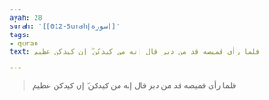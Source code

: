 ```yaml
---
ayah: 28
surah: '[[012-Surah|سورة]]'
tags:
- quran
text: فلما رأى قميصه قد من دبر قال إنه من كيدكن ۖ إن كيدكن عظيم

---
```

> فلما رأى قميصه قد من دبر قال إنه من كيدكن ۖ إن كيدكن عظيم
